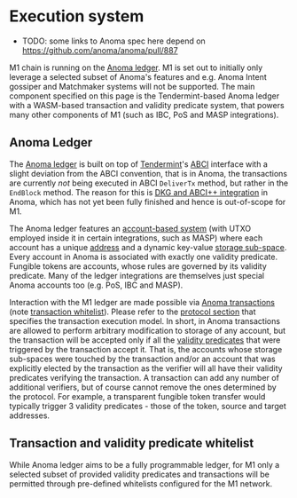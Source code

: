 # Execution system

- TODO: some links to Anoma spec here depend on <https://github.com/anoma/anoma/pull/887>

M1 chain is running on the [Anoma ledger](https://docs.anoma.network/master/specs/ledger.html). M1 is set out to initially only leverage a selected subset of Anoma's features and e.g. Anoma Intent gossiper and Matchmaker systems will not be supported. The main component specified on this page is the Tendermint-based Anoma ledger with a WASM-based transaction and validity predicate system, that powers many other components of M1 (such as IBC, PoS and MASP integrations).

## Anoma Ledger

The [Anoma ledger](https://docs.anoma.network/master/specs/ledger.html) is built on top of [Tendermint](https://docs.tendermint.com/master/spec/)'s [ABCI](https://docs.tendermint.com/master/spec/abci/) interface with a slight deviation from the ABCI convention, that is in Anoma, the transactions are currently *not* being executed in ABCI `DeliverTx` method, but rather in the `EndBlock` method. The reason for this is [DKG and ABCI++ integration](https://github.com/orgs/anoma/projects/1/views/13) in Anoma, which has not yet been fully finished and hence is out-of-scope for M1.

The Anoma ledger features an [account-based system](https://docs.anoma.network/master/specs/ledger.html#accounts) (with UTXO employed inside it in certain integrations, such as MASP) where each account has a unique [address](https://docs.anoma.network/master/specs/ledger.html#addresses) and a dynamic key-value [storage sub-space](https://docs.anoma.network/master/specs/ledger.html#dynamic-storage-sub-space). Every account in Anoma is associated with exactly one validity predicate. Fungible tokens are accounts, whose rules are governed by its validity predicate. Many of the ledger integrations are themselves just special Anoma accounts too (e.g. PoS, IBC and MASP).

Interaction with the M1 ledger are made possible via [Anoma transactions](https://docs.anoma.network/master/specs/ledger.html#transactions) (note [transaction whitelist](#transaction-and-validity-predicate-whitelist)). Please refer to the [protocol section](https://docs.anoma.network/master/specs/ledger.html#the-protocol) that specifies the transaction execution model. In short, in Anoma transactions are allowed to perform arbitrary modification to  storage of any account, but the transaction will be accepted only if all the [validity predicates](https://docs.anoma.network/master/specs/ledger.html#validity-predicates-check) that were triggered by the transaction accept it. That is, the accounts whose storage sub-spaces were touched by the transaction and/or an account that was explicitly elected by the transaction as the verifier will all have their validity predicates verifying the transaction. A transaction can add any number of additional verifiers, but of course cannot remove the ones determined by the protocol. For example, a transparent fungible token transfer would typically trigger 3 validity predicates - those of the token, source and target addresses.

## Transaction and validity predicate whitelist

While Anoma ledger aims to be a fully programmable ledger, for M1 only a selected subset of provided validity predicates and transactions will be permitted through pre-defined whitelists configured for the M1 network.
